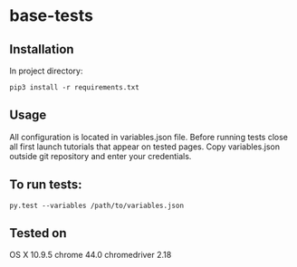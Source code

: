 # base-tests

## Installation
In project directory:

```
pip3 install -r requirements.txt
```

## Usage

All configuration is located in variables.json file.
Before running tests close all first launch tutorials that appear on tested pages.
Copy variables.json outside git repository and enter your credentials.

## To run tests:

```
py.test --variables /path/to/variables.json
```

## Tested on

OS X 10.9.5
chrome 44.0
chromedriver 2.18
